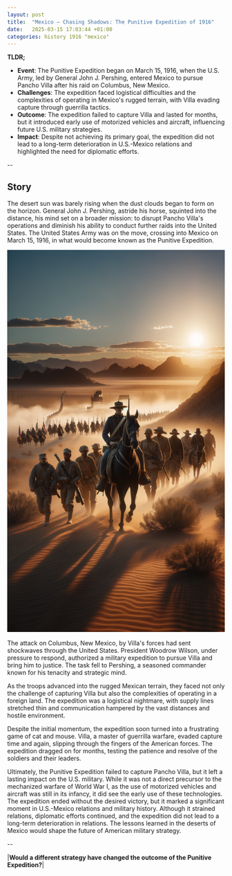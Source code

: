 ```yaml
---
layout: post
title:  "Mexico – Chasing Shadows: The Punitive Expedition of 1916"
date:   2025-03-15 17:03:44 +01:00
categories: history 1916 "mexico"
---
```


**TLDR;**
- **Event**: The Punitive Expedition began on March 15, 1916, when the U.S. Army, led by General John J. Pershing, entered Mexico to pursue Pancho Villa after his raid on Columbus, New Mexico.
- **Challenges**: The expedition faced logistical difficulties and the complexities of operating in Mexico's rugged terrain, with Villa evading capture through guerrilla tactics.
- **Outcome**: The expedition failed to capture Villa and lasted for months, but it introduced early use of motorized vehicles and aircraft, influencing future U.S. military strategies.
- **Impact**: Despite not achieving its primary goal, the expedition did not lead to a long-term deterioration in U.S.-Mexico relations and highlighted the need for diplomatic efforts.

--

## Story

The desert sun was barely rising when the dust clouds began to form on the horizon. General John J. Pershing, astride his horse, squinted into the distance, his mind set on a broader mission: to disrupt Pancho Villa's operations and diminish his ability to conduct further raids into the United States. The United States Army was on the move, crossing into Mexico on March 15, 1916, in what would become known as the Punitive Expedition.

![Image](/assets/images/15_March_e9a8d7c16374997eb2431eddb7e96588.png)

The attack on Columbus, New Mexico, by Villa's forces had sent shockwaves through the United States. President Woodrow Wilson, under pressure to respond, authorized a military expedition to pursue Villa and bring him to justice. The task fell to Pershing, a seasoned commander known for his tenacity and strategic mind.

As the troops advanced into the rugged Mexican terrain, they faced not only the challenge of capturing Villa but also the complexities of operating in a foreign land. The expedition was a logistical nightmare, with supply lines stretched thin and communication hampered by the vast distances and hostile environment.

Despite the initial momentum, the expedition soon turned into a frustrating game of cat and mouse. Villa, a master of guerrilla warfare, evaded capture time and again, slipping through the fingers of the American forces. The expedition dragged on for months, testing the patience and resolve of the soldiers and their leaders.

Ultimately, the Punitive Expedition failed to capture Pancho Villa, but it left a lasting impact on the U.S. military. While it was not a direct precursor to the mechanized warfare of World War I, as the use of motorized vehicles and aircraft was still in its infancy, it did see the early use of these technologies. The expedition ended without the desired victory, but it marked a significant moment in U.S.-Mexico relations and military history. Although it strained relations, diplomatic efforts continued, and the expedition did not lead to a long-term deterioration in relations. The lessons learned in the deserts of Mexico would shape the future of American military strategy.

--

|**Would a different strategy have changed the outcome of the Punitive Expedition?**|

